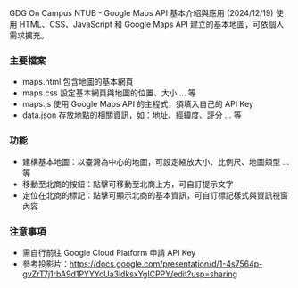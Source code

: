 GDG On Campus NTUB - Google Maps API 基本介紹與應用 (2024/12/19)
使用 HTML、CSS、JavaScript 和 Google Maps API 建立的基本地圖，可依個人需求擴充。
### 主要檔案
- maps.html 包含地圖的基本網頁
- maps.css 設定基本網頁與地圖的位置、大小 ... 等
- maps.js 使用 Google Maps API 的主程式，須填入自己的 API Key
- data.json 存放地點的相關資訊，如：地址、經緯度、評分 ... 等
### 功能
- 建構基本地圖：以臺灣為中心的地圖，可設定縮放大小、比例尺、地圖類型 ... 等
- 移動至北商的按鈕：點擊可移動至北商上方，可自訂提示文字
- 定位在北商的標記：點擊可顯示北商的基本資訊，可自訂標記樣式與資訊視窗內容
### 注意事項
- 需自行前往 Google Cloud Platform 申請 API Key
- 參考投影片：https://docs.google.com/presentation/d/1-4s7564p-gvZrT7j1rbA9d1PYYYcUa3idksxYgICPPY/edit?usp=sharing
